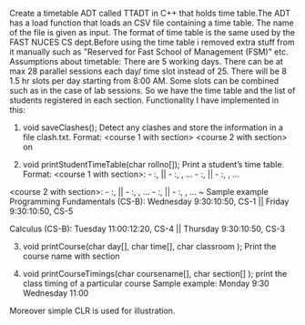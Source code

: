 Create a timetable ADT called TTADT in C++ that holds time table.The ADT has a load function that loads an CSV file containing a time table. The name of the file is given as input. The format of time table is the same used by the FAST NUCES CS dept.Before using the time table i removed extra stuff from it manually such as "Reserved for Fast School of Management (FSM)" etc.
Assumptions about timetable: There are 5 working days. There can be at max 28 parallel sessions each day/ time slot instead of 25. There will be 8 1.5 hr slots per day starting from 8:00 AM. Some slots can be combined such as in the case of lab sessions.
So we have the time table and the list of students registered in each section.
Functionality I have implemented in this:
1.	void saveClashes();
Detect any clashes and store the information in a file clash.txt.
Format:
<roll no> <name> <course 1 with section> <course 2 with section> on <day><time>

2.	void printStudentTimeTable(char rollno[]);
Print a student’s time table. 
Format:
<course 1 with section>: 
<day> - <starttime>:<endtime>, <classroom> || <day> - <starttime>:<endtime>, <classroom>, …
<day> - <starttime>:<endtime>, <classroom> || <day> - <starttime>:<endtime>, <classroom>, …

<course 2 with section>: 
<day> - <starttime>:<endtime>, <classroom> || <day> - <starttime>:<endtime>, <classroom>, …
<day> - <starttime>:<endtime>, <classroom> || <day> - <starttime>:<endtime>, <classroom>, …
~ Sample example
Programming Fundamentals (CS-B): 
Wednesday 9:30:10:50, CS-1 || Friday 9:30:10:50, CS-5

Calculus (CS-B): 
Tuesday 11:00:12:20, CS-4 || Thursday 9:30:10:50, CS-3

3.	void printCourse(char day[], char time[], char classroom );
Print the course name with section

4.	void printCourseTimings(char coursename[], char section[] );
print the class timing of a particular course
Sample example:
Monday 9:30
Wednesday 11:00

  Moreover simple CLR is used for illustration.
